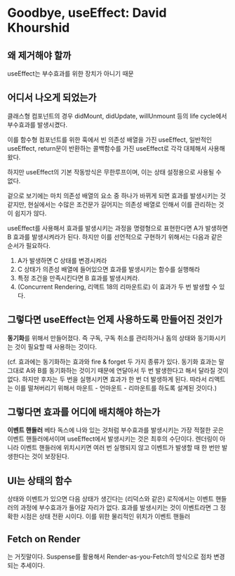 # Goodbye, useEffect: David Khourshid

## 왜 제거해야 할까

useEffect는 부수효과를 위한 장치가 아니기 때문

## 어디서 나오게 되었는가

클래스형 컴포넌트의 경우 didMount, didUpdate, willUnmount 등의 life cycle에서 부수효과를 발생시켰다.

이를 함수형 컴포넌트를 위한 훅에서 빈 의존성 배열을 가진 useEffect, 일반적인 useEffect, return문이 반환하는 콜백함수를 가진 useEffect로 각각 대체해서 사용해왔다.

하지만 useEffect의 기본 작동방식은 무한루프이며, 이는 상태 설정용으로 사용될 수 없다.

겉으로 보기에는 마치 의존성 배열의 요소 중 하나가 바뀌게 되면 효과를 발생시키는 것 같지만, 현실에서는 수많은 조건문가 길어지는 의존성 배열로 인해서 이를 관리하는 것이 쉽지가 않다.

useEffect를 사용해서 효과를 발생시키는 과정을 명령형으로 표현한다면 A가 발생하면 B 효과를 발생시켜라가 된다. 하지만 이를 선언적으로 구현하기 위해서는 다음과 같은 순서가 필요하다.

1. A가 발생하면 C 상태를 변경시켜라
2. C 상태가 의존성 배열에 들어있으면 효과를 발생시키는 함수를 실행해라
3. 특정 조건을 만족시킨다면 B 효과를 발생시켜라.
4. (Concurrent Rendering, 리액트 18의 리마운트로) 이 효과가 두 번 발생할 수 있다.

## 그렇다면 useEffect는 언제 사용하도록 만들어진 것인가

**동기화**를 위해서 만들어졌다. 즉 구독, 구독 취소를 관리하거나 돔의 상태와 동기화시키는 것이 필요할 때 사용하는 것이다.

(cf. 효과에는 동기화하는 효과와 fire & forget 두 가지 종류가 있다. 동기화 효과는 말 그대로 A와 B를 동기화하는 것이기 때문에 연달아서 두 번 발생한다고 해서 달라질 것이 없다. 하지만 후자는 두 번을 실행시키면 효과가 한 번 더 발생하게 된다. 따라서 리액트는 이를 떨쳐버리기 위해서 마운트 - 언마운트 - 리마운트를 하도록 설계된 것이다.)

## 그렇다면 효과를 어디에 배치해야 하는가

**이벤트 핸들러**
베타 독스에 나와 있는 것처럼 부수효과를 발생시키는 가장 적절한 곳은 이벤트 핸들러에서이며 useEffect에서 발생시키는 것은 최후의 수단이다.
렌더링이 아니라 이벤트 핸들러에 위치시키면 여러 번 실행되지 않고 이벤트가 발생할 때 한 번만 발생한다는 것이 보장된다.

## UI는 상태의 함수

상태와 이벤트가 있으면 다음 상태가 생긴다는 (리덕스와 같은) 로직에서는 이벤트 핸들러의 과정에 부수효과가 들어갈 자리가 없다.
효과를 발생시키는 것이 이벤트라면 그 정확한 시점은 상태 전환 시이다. 이를 위한 물리적인 위치가 이벤트 핸들러

## Fetch on Render

는 거짓말이다. Suspense를 활용해서 Render-as-you-Fetch의 방식으로 점차 변경되는 추세이다.
